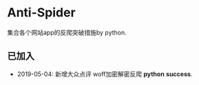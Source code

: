 # Anti-Spider
集合各个网站app的反爬突破措施by python.


## 已加入

 * 2019-05-04: 新增大众点评 woff加密解密反爬   **python**   **success**.